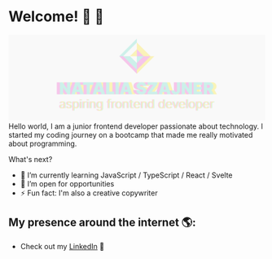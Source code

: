 
# Welcome! 👋 👋

<img src="https://raw.githubusercontent.com/nattinats/nattinats/main/nattinats.png" alt="banner that says Natalia Szajner - aspiring frontend developer">
Hello world, I am a junior frontend developer passionate about technology. 
I started my coding journey on a bootcamp that made me really motivated about programming. 

What's next? 

- 🌱 I’m currently learning JavaScript / TypeScript / React / Svelte
- 💬 I’m open for opportunities 
- ⚡ Fun fact: I'm also a creative copywriter

## My presence around the internet 🌎:

- Check out my <a href="https://www.linkedin.com/in/natinats/">LinkedIn</a> 💼
